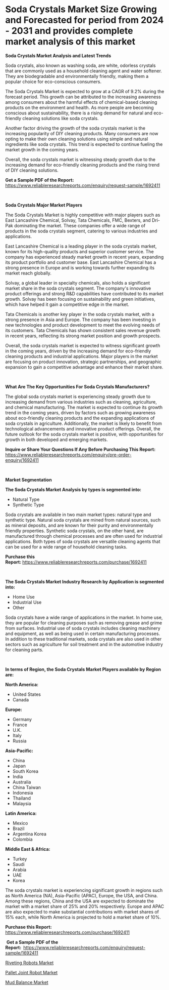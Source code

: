 <p><h1>Soda Crystals Market Size Growing and Forecasted for period from 2024 - 2031 and provides complete market analysis of this market</h1></p><p><strong>Soda Crystals Market Analysis and Latest Trends</strong></p>
<p><p>Soda crystals, also known as washing soda, are white, odorless crystals that are commonly used as a household cleaning agent and water softener. They are biodegradable and environmentally friendly, making them a popular choice for eco-conscious consumers.</p><p>The Soda Crystals Market is expected to grow at a CAGR of 9.2% during the forecast period. This growth can be attributed to the increasing awareness among consumers about the harmful effects of chemical-based cleaning products on the environment and health. As more people are becoming conscious about sustainability, there is a rising demand for natural and eco-friendly cleaning solutions like soda crystals.</p><p>Another factor driving the growth of the soda crystals market is the increasing popularity of DIY cleaning products. Many consumers are now opting to make their own cleaning solutions using simple and natural ingredients like soda crystals. This trend is expected to continue fueling the market growth in the coming years.</p><p>Overall, the soda crystals market is witnessing steady growth due to the increasing demand for eco-friendly cleaning products and the rising trend of DIY cleaning solutions.</p></p>
<p><strong>Get a Sample PDF of the Report:&nbsp;</strong> <a href="https://www.reliableresearchreports.com/enquiry/request-sample/1692411">https://www.reliableresearchreports.com/enquiry/request-sample/1692411</a></p>
<p>&nbsp;</p>
<p><strong>Soda Crystals Major Market Players</strong></p>
<p><p>The Soda Crystals Market is highly competitive with major players such as East Lancashire Chemical, Solvay, Tata Chemicals, FMC, Bexters, and Dri-Pak dominating the market. These companies offer a wide range of products in the soda crystals segment, catering to various industries and applications.</p><p>East Lancashire Chemical is a leading player in the soda crystals market, known for its high-quality products and superior customer service. The company has experienced steady market growth in recent years, expanding its product portfolio and customer base. East Lancashire Chemical has a strong presence in Europe and is working towards further expanding its market reach globally.</p><p>Solvay, a global leader in specialty chemicals, also holds a significant market share in the soda crystals segment. The company's innovative product offerings and strong R&D capabilities have contributed to its market growth. Solvay has been focusing on sustainability and green initiatives, which have helped it gain a competitive edge in the market.</p><p>Tata Chemicals is another key player in the soda crystals market, with a strong presence in Asia and Europe. The company has been investing in new technologies and product development to meet the evolving needs of its customers. Tata Chemicals has shown consistent sales revenue growth in recent years, reflecting its strong market position and growth prospects.</p><p>Overall, the soda crystals market is expected to witness significant growth in the coming years, driven by the increasing demand for eco-friendly cleaning products and industrial applications. Major players in the market are focusing on product innovation, strategic partnerships, and geographic expansion to gain a competitive advantage and enhance their market share.</p></p>
<p>&nbsp;</p>
<p><strong>What Are The Key Opportunities For Soda Crystals Manufacturers?</strong></p>
<p><p>The global soda crystals market is experiencing steady growth due to increasing demand from various industries such as cleaning, agriculture, and chemical manufacturing. The market is expected to continue its growth trend in the coming years, driven by factors such as growing awareness about eco-friendly cleaning products and the expanding applications of soda crystals in agriculture. Additionally, the market is likely to benefit from technological advancements and innovative product offerings. Overall, the future outlook for the soda crystals market is positive, with opportunities for growth in both developed and emerging markets.</p></p>
<p><strong>Inquire or Share Your Questions If Any Before Purchasing This Report:</strong> <a href="https://www.reliableresearchreports.com/enquiry/pre-order-enquiry/1692411">https://www.reliableresearchreports.com/enquiry/pre-order-enquiry/1692411</a></p>
<p>&nbsp;</p>
<p><strong>Market Segmentation</strong></p>
<p><strong>The Soda Crystals Market Analysis by types is segmented into:</strong></p>
<p><ul><li>Natural Type</li><li>Synthetic Type</li></ul></p>
<p><p>Soda crystals are available in two main market types: natural type and synthetic type. Natural soda crystals are mined from natural sources, such as mineral deposits, and are known for their purity and environmentally friendly properties. Synthetic soda crystals, on the other hand, are manufactured through chemical processes and are often used for industrial applications. Both types of soda crystals are versatile cleaning agents that can be used for a wide range of household cleaning tasks.</p></p>
<p><strong>Purchase this Report:&nbsp;</strong><a href="https://www.reliableresearchreports.com/purchase/1692411">https://www.reliableresearchreports.com/purchase/1692411</a></p>
<p>&nbsp;</p>
<p><strong>The Soda Crystals Market Industry Research by Application is segmented into:</strong></p>
<p><ul><li>Home Use</li><li>Industrial Use</li><li>Other</li></ul></p>
<p><p>Soda crystals have a wide range of applications in the market. In home use, they are popular for cleaning purposes such as removing grease and grime from surfaces. Industrial use of soda crystals includes cleaning machinery and equipment, as well as being used in certain manufacturing processes. In addition to these traditional markets, soda crystals are also used in other sectors such as agriculture for soil treatment and in the automotive industry for cleaning parts.</p></p>
<p>&nbsp;</p>
<p><strong>In terms of Region, the Soda Crystals Market Players available by Region are:</strong></p>
<p>
    <p> <strong> North America: </strong>
        <ul>
            <li>United States</li>
            <li>Canada</li>
        </ul>
        </p> 
    <p> <strong> Europe: </strong>
        <ul>
            <li>Germany</li>
            <li>France</li>
            <li>U.K.</li>
            <li>Italy</li>
            <li>Russia</li>
        </ul>
        </p> 
    <p> <strong> Asia-Pacific: </strong>
        <ul>
            <li>China</li>
            <li>Japan</li>
            <li>South Korea</li>
            <li>India</li>
            <li>Australia</li>
            <li>China Taiwan</li>
            <li>Indonesia</li>
            <li>Thailand</li>
            <li>Malaysia</li>
        </ul>
        </p> 
    <p> <strong> Latin America: </strong>
        <ul>
            <li>Mexico</li>
            <li>Brazil</li>
            <li>Argentina Korea</li>
            <li>Colombia</li>
        </ul>
        </p> 
    <p> <strong> Middle East & Africa: </strong>
        <ul>
            <li>Turkey</li>
            <li>Saudi</li>
            <li>Arabia</li>
            <li>UAE</li>
            <li>Korea</li>
        </ul>
    </p>
    </p>
<p><p>The soda crystals market is experiencing significant growth in regions such as North America (NA), Asia-Pacific (APAC), Europe, the USA, and China. Among these regions, China and the USA are expected to dominate the market with a market share of 25% and 20% respectively. Europe and APAC are also expected to make substantial contributions with market shares of 15% each, while North America is projected to hold a market share of 10%.</p></p>
<p><strong>Purchase this Report: </strong><a href="https://www.reliableresearchreports.com/purchase/1692411">https://www.reliableresearchreports.com/purchase/1692411</a></p>
<p>&nbsp;<strong>Get a Sample PDF of the Report:&nbsp;&nbsp;</strong><a href="https://www.reliableresearchreports.com/enquiry/request-sample/1692411">https://www.reliableresearchreports.com/enquiry/request-sample/1692411</a></p>
<p><strong></strong></p>
<p><p><a href="https://view.publitas.com/reportprime-1/riveting-robots-market-analysis-and-market-size-global-industry-overview-market-segmentation-and-forecast-2023-to-2030/">Riveting Robots Market</a></p><p><a href="https://view.publitas.com/reportprime-1/pallet-joint-robot-market-size-and-examines-its-market-scope-with-a-primary-focus-on-growth-opportunities-and-forecasted-trends-spanning-from-2023-to-2030/">Pallet Joint Robot Market</a></p><p><a href="https://view.publitas.com/reportprime-1/mud-balance-market-size-reflecting-a-forecast-till-2030-market-by-type-by-application-and-by-geography/">Mud Balance Market</a></p></p>